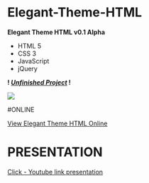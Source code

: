 # Elegant-Theme-HTML
<b>Elegant Theme HTML v0.1 Alpha</b>

- HTML 5
- CSS 3
- JavaScript
- jQuery


<b>! <u><i>Unfinished Project</i></u> !</b>

<img src="https://cdn.scrot.moe/images/2016/06/13/shot-20160613-7789-ijewus.jpg">


#ONLINE

<a href="http://test10.besaba.com/rtrc/Elegant%20Theme/">View Elegant Theme HTML Online </a>

# PRESENTATION

<a href="https://www.youtube.com/watch?v=_WuIVv0VVQo">Click - Youtube link presentation</a>

